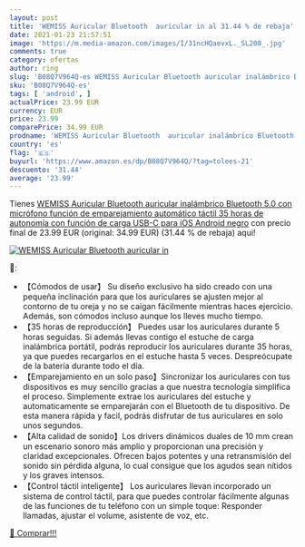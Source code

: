 ```yaml
---
layout: post
title: 'WEMISS Auricular Bluetooth  auricular in al 31.44 % de rebaja'
date: 2021-01-23 21:57:51
image: 'https://m.media-amazon.com/images/I/31ncHQaevxL._SL200_.jpg'
comments: true
category: ofertas
author: ring
slug: 'B08Q7V964Q-es WEMISS Auricular Bluetooth auricular inalámbrico Bluetooth...'
sku: 'B08Q7V964Q-es'
tags: [ 'android', ]
actualPrice: 23.99 EUR
currency: EUR
price: 23.99
comparePrice: 34.99 EUR
prodname: 'WEMISS Auricular Bluetooth  auricular inalámbrico Bluetooth 5.0 con micrófono  función de emparejamiento automático táctil  35 horas de autonomía con función de carga USB-C  para iOS Android  negro'
country: 'es'
flag: '🇪🇸'
buyurl: 'https://www.amazon.es/dp/B08Q7V964Q/?tag=tolees-21'
descuento: '31.44'
average: '23.99'
---
```


Tienes [WEMISS Auricular Bluetooth  auricular inalámbrico Bluetooth 5.0 con micrófono  función de emparejamiento automático táctil  35 horas de autonomía con función de carga USB-C  para iOS Android  negro](https://www.amazon.es/dp/B08Q7V964Q/?tag=tolees-21) con precio final de  23.99 EUR (original: 34.99 EUR) (31.44 %  de rebaja) aqui!

[![WEMISS Auricular Bluetooth  auricular in](https://m.media-amazon.com/images/I/31ncHQaevxL._SL200_.jpg)](https://www.amazon.es/dp/B08Q7V964Q/?tag=tolees-21)

🔎:

- 【Cómodos de usar】 Su diseño exclusivo ha sido creado con una pequeña inclinación para que los auriculares se ajusten mejor al contorno de tu oreja y no se caigan fácilmente mientras haces ejercicio. Además, son cómodos incluso aunque los lleves mucho tiempo.
- 【35 horas de reproducción】 Puedes usar los auriculares durante 5 horas seguidas. Si además llevas contigo el estuche de carga inalámbrica portátil, podrás reproducir los auriculares durante 35 horas, ya que puedes recargarlos en el estuche hasta 5 veces. Despreócupate de la batería durante todo el día.
- 【Emparejamiento en un solo paso】Sincronizar los auriculares con tus dispositivos es muy sencillo gracias a que nuestra tecnología simplifica el proceso. Simplemente extrae los auriculares del estuche y automaticamente se emparejarán con el Bluetooth de tu dispositivo. De esta manera rápida y facil, podrás disfrutar de tus auriculares en solo unos segundos.
- 【Alta calidad de sonido】Los drivers dinámicos duales de 10 mm crean un escenario sonoro más amplio y proporcionan una precisión y claridad excepcionales. Ofrecen bajos potentes y una retransmisión del sonido sin pérdida alguna, lo cual consigue que los agudos sean nítidos y los graves intensos.
- 【Control táctil inteligente】 Los auriculares llevan incorporado un sistema de control táctil, para que puedes controlar fácilmente algunas de las funciones de tu teléfono con un simple toque: Responder llamadas, ajustar el volume, asistente de voz, etc.

[🛒 Comprar!!!](https://www.amazon.es/dp/B08Q7V964Q/?tag=tolees-21)
